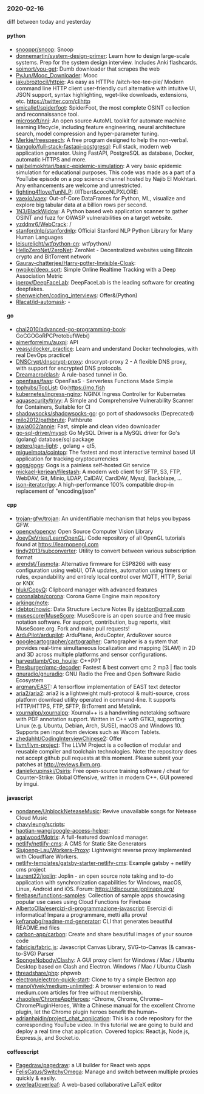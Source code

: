 ### 2020-02-16
diff between today and yesterday

#### python
* [snooppr/snoop](https://github.com/snooppr/snoop): Snoop       
* [donnemartin/system-design-primer](https://github.com/donnemartin/system-design-primer): Learn how to design large-scale systems. Prep for the system design interview. Includes Anki flashcards.
* [soimort/you-get](https://github.com/soimort/you-get):  Dumb downloader that scrapes the web
* [PyJun/Mooc_Downloader](https://github.com/PyJun/Mooc_Downloader): Mooc
* [jakubroztocil/httpie](https://github.com/jakubroztocil/httpie): As easy as HTTPie /aitch-tee-tee-pie/  Modern command line HTTP client  user-friendly curl alternative with intuitive UI, JSON support, syntax highlighting, wget-like downloads, extensions, etc. https://twitter.com/clihttp
* [smicallef/spiderfoot](https://github.com/smicallef/spiderfoot): SpiderFoot, the most complete OSINT collection and reconnaissance tool.
* [microsoft/nni](https://github.com/microsoft/nni): An open source AutoML toolkit for automate machine learning lifecycle, including feature engineering, neural architecture search, model compression and hyper-parameter tuning.
* [Merkie/freespeech](https://github.com/Merkie/freespeech): A free program designed to help the non-verbal.
* [tiangolo/full-stack-fastapi-postgresql](https://github.com/tiangolo/full-stack-fastapi-postgresql): Full stack, modern web application generator. Using FastAPI, PostgreSQL as database, Docker, automatic HTTPS and more.
* [najibelmokhtari/basic-epidemic-simulation](https://github.com/najibelmokhtari/basic-epidemic-simulation): A very basic epidemic simulation for educational purposes. This code was made as a part of a YouTube episode on a pop science channel hosted by Najib El Mokhtari. Any enhancements are welcome and unrestricted.
* [fighting41love/funNLP](https://github.com/fighting41love/funNLP): //ITbert&cocoNLPXLORE:
* [vaexio/vaex](https://github.com/vaexio/vaex): Out-of-Core DataFrames for Python, ML, visualize and explore big tabular data at a billion rows per second.
* [1N3/BlackWidow](https://github.com/1N3/BlackWidow): A Python based web application scanner to gather OSINT and fuzz for OWASP vulnerabilities on a target website.
* [yzddmr6/WebCrack](https://github.com/yzddmr6/WebCrack): /
* [stanfordnlp/stanfordnlp](https://github.com/stanfordnlp/stanfordnlp): Official Stanford NLP Python Library for Many Human Languages
* [leisurelicht/wtfpython-cn](https://github.com/leisurelicht/wtfpython-cn): wtfpython// 
* [HelloZeroNet/ZeroNet](https://github.com/HelloZeroNet/ZeroNet): ZeroNet - Decentralized websites using Bitcoin crypto and BitTorrent network
* [Gaurav-chatterjee/Harry-potter-Invisible-Cloak](https://github.com/Gaurav-chatterjee/Harry-potter-Invisible-Cloak): 
* [nwojke/deep_sort](https://github.com/nwojke/deep_sort): Simple Online Realtime Tracking with a Deep Association Metric
* [iperov/DeepFaceLab](https://github.com/iperov/DeepFaceLab): DeepFaceLab is the leading software for creating deepfakes.
* [shenweichen/coding_interviews](https://github.com/shenweichen/coding_interviews): Offer&(Python)
* [Rlacat/jd-automask](https://github.com/Rlacat/jd-automask): -

#### go
* [chai2010/advanced-go-programming-book](https://github.com/chai2010/advanced-go-programming-book):  GoCGOGoRPCProtobufWeb()
* [aimerforreimu/auxpi](https://github.com/aimerforreimu/auxpi):   API 
* [yeasy/docker_practice](https://github.com/yeasy/docker_practice): Learn and understand Docker technologies, with real DevOps practice!
* [DNSCrypt/dnscrypt-proxy](https://github.com/DNSCrypt/dnscrypt-proxy): dnscrypt-proxy 2 - A flexible DNS proxy, with support for encrypted DNS protocols.
* [Dreamacro/clash](https://github.com/Dreamacro/clash): A rule-based tunnel in Go.
* [openfaas/faas](https://github.com/openfaas/faas): OpenFaaS - Serverless Functions Made Simple
* [tophubs/TopList](https://github.com/tophubs/TopList): Go:https://mo.fish
* [kubernetes/ingress-nginx](https://github.com/kubernetes/ingress-nginx): NGINX Ingress Controller for Kubernetes
* [aquasecurity/trivy](https://github.com/aquasecurity/trivy): A Simple and Comprehensive Vulnerability Scanner for Containers, Suitable for CI
* [shadowsocks/shadowsocks-go](https://github.com/shadowsocks/shadowsocks-go): go port of shadowsocks (Deprecated)
* [milo2012/pathbrute](https://github.com/milo2012/pathbrute): Pathbrute
* [iawia002/annie](https://github.com/iawia002/annie):  Fast, simple and clean video downloader
* [go-sql-driver/mysql](https://github.com/go-sql-driver/mysql): Go MySQL Driver is a MySQL driver for Go's (golang) database/sql package
* [peterq/pan-light](https://github.com/peterq/pan-light): , golang + qt5, 
* [miguelmota/cointop](https://github.com/miguelmota/cointop): The fastest and most interactive terminal based UI application for tracking cryptocurrencies
* [gogs/gogs](https://github.com/gogs/gogs): Gogs is a painless self-hosted Git service
* [mickael-kerjean/filestash](https://github.com/mickael-kerjean/filestash):  A modern web client for SFTP, S3, FTP, WebDAV, Git, Minio, LDAP, CalDAV, CardDAV, Mysql, Backblaze, ...
* [json-iterator/go](https://github.com/json-iterator/go): A high-performance 100% compatible drop-in replacement of "encoding/json"

#### cpp
* [trojan-gfw/trojan](https://github.com/trojan-gfw/trojan): An unidentifiable mechanism that helps you bypass GFW.
* [opencv/opencv](https://github.com/opencv/opencv): Open Source Computer Vision Library
* [JoeyDeVries/LearnOpenGL](https://github.com/JoeyDeVries/LearnOpenGL): Code repository of all OpenGL tutorials found at https://learnopengl.com
* [tindy2013/subconverter](https://github.com/tindy2013/subconverter): Utility to convert between various subscription format
* [arendst/Tasmota](https://github.com/arendst/Tasmota): Alternative firmware for ESP8266 with easy configuration using webUI, OTA updates, automation using timers or rules, expandability and entirely local control over MQTT, HTTP, Serial or KNX
* [hluk/CopyQ](https://github.com/hluk/CopyQ): Clipboard manager with advanced features
* [coronalabs/corona](https://github.com/coronalabs/corona): Corona Game Engine main repository
* [arkingc/note](https://github.com/arkingc/note): 
* [idebtor/nowic](https://github.com/idebtor/nowic): Data Structure Lecture Notes By idebtor@gmail.com
* [musescore/MuseScore](https://github.com/musescore/MuseScore): MuseScore is an open source and free music notation software. For support, contribution, bug reports, visit MuseScore.org. Fork and make pull requests!
* [ArduPilot/ardupilot](https://github.com/ArduPilot/ardupilot): ArduPlane, ArduCopter, ArduRover source
* [googlecartographer/cartographer](https://github.com/googlecartographer/cartographer): Cartographer is a system that provides real-time simultaneous localization and mapping (SLAM) in 2D and 3D across multiple platforms and sensor configurations.
* [harvestlamb/Cpp_houjie](https://github.com/harvestlamb/Cpp_houjie): C++PPT
* [Presburger/qmc-decoder](https://github.com/Presburger/qmc-decoder): Fastest & best convert qmc 2 mp3 | flac tools
* [gnuradio/gnuradio](https://github.com/gnuradio/gnuradio): GNU Radio  the Free and Open Software Radio Ecosystem
* [argman/EAST](https://github.com/argman/EAST): A tensorflow implementation of EAST text detector
* [aria2/aria2](https://github.com/aria2/aria2): aria2 is a lightweight multi-protocol & multi-source, cross platform download utility operated in command-line. It supports HTTP/HTTPS, FTP, SFTP, BitTorrent and Metalink.
* [xournalpp/xournalpp](https://github.com/xournalpp/xournalpp): Xournal++ is a handwriting notetaking software with PDF annotation support. Written in C++ with GTK3, supporting Linux (e.g. Ubuntu, Debian, Arch, SUSE), macOS and Windows 10. Supports pen input from devices such as Wacom Tablets.
* [zhedahht/CodingInterviewChinese2](https://github.com/zhedahht/CodingInterviewChinese2): Offer
* [llvm/llvm-project](https://github.com/llvm/llvm-project): The LLVM Project is a collection of modular and reusable compiler and toolchain technologies. Note: the repository does not accept github pull requests at this moment. Please submit your patches at http://reviews.llvm.org.
* [danielkrupinski/Osiris](https://github.com/danielkrupinski/Osiris): Free open-source training software / cheat for Counter-Strike: Global Offensive, written in modern C++. GUI powered by imgui.

#### javascript
* [nondanee/UnblockNeteaseMusic](https://github.com/nondanee/UnblockNeteaseMusic): Revive unavailable songs for Netease Cloud Music
* [chavyleung/scripts](https://github.com/chavyleung/scripts): 
* [haotian-wang/google-access-helper](https://github.com/haotian-wang/google-access-helper): 
* [agalwood/Motrix](https://github.com/agalwood/Motrix): A full-featured download manager.
* [netlify/netlify-cms](https://github.com/netlify/netlify-cms): A CMS for Static Site Generators
* [Siujoeng-Lau/Workers-Proxy](https://github.com/Siujoeng-Lau/Workers-Proxy): Lightweight reverse proxy implemented with Cloudflare Workers.
* [netlify-templates/gatsby-starter-netlify-cms](https://github.com/netlify-templates/gatsby-starter-netlify-cms): Example gatsby + netlify cms project
* [laurent22/joplin](https://github.com/laurent22/joplin): Joplin - an open source note taking and to-do application with synchronization capabilities for Windows, macOS, Linux, Android and iOS. Forum: https://discourse.joplinapp.org/
* [firebase/functions-samples](https://github.com/firebase/functions-samples): Collection of sample apps showcasing popular use cases using Cloud Functions for Firebase
* [AlbertoOlla/esercizi-di-programmazione-javascript](https://github.com/AlbertoOlla/esercizi-di-programmazione-javascript): Esercizi di informatica! Impara a programmare, metti alla prova!
* [kefranabg/readme-md-generator](https://github.com/kefranabg/readme-md-generator):  CLI that generates beautiful README.md files
* [carbon-app/carbon](https://github.com/carbon-app/carbon):  Create and share beautiful images of your source code
* [fabricjs/fabric.js](https://github.com/fabricjs/fabric.js): Javascript Canvas Library, SVG-to-Canvas (& canvas-to-SVG) Parser
* [SpongeNobody/Clashy](https://github.com/SpongeNobody/Clashy): A GUI proxy client for Windows / Mac / Ubuntu Desktop based on Clash and Electron.  Windows / Mac / Ubuntu Clash
* [threadshare/php](https://github.com/threadshare/php): phpweb
* [electron/electron-quick-start](https://github.com/electron/electron-quick-start): Clone to try a simple Electron app
* [manojVivek/medium-unlimited](https://github.com/manojVivek/medium-unlimited): A browser extension to read medium.com articles for free without membership.
* [zhaoolee/ChromeAppHeroes](https://github.com/zhaoolee/ChromeAppHeroes): -Chrome, Chrome, Chrome~ ChromePluginHeroes, Write a Chinese manual for the excellent Chrome plugin, let the Chrome plugin heroes benefit the human~
* [adrianhajdin/project_chat_application](https://github.com/adrianhajdin/project_chat_application): This is a code repository for the corresponding YouTube video. In this tutorial we are going to build and deploy a real time chat application. Covered topics: React.js, Node.js, Express.js, and Socket.io.

#### coffeescript
* [Pagedraw/pagedraw](https://github.com/Pagedraw/pagedraw): a UI builder for React web apps
* [FelisCatus/SwitchyOmega](https://github.com/FelisCatus/SwitchyOmega): Manage and switch between multiple proxies quickly & easily.
* [overleaf/overleaf](https://github.com/overleaf/overleaf): A web-based collaborative LaTeX editor
